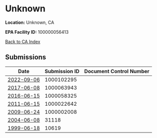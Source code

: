 # Unknown

**Location:** Unknown, CA

**EPA Facility ID:** 100000056413

[Back to CA Index](../../index.md)

## Submissions

| Date | Submission ID | Document Control Number |
|------|--------------|-------------------------|
| [2022-09-06](submissions/1000102295.md) | 1000102295 |  |
| [2017-06-08](submissions/1000063943.md) | 1000063943 |  |
| [2016-06-15](submissions/1000058325.md) | 1000058325 |  |
| [2011-06-15](submissions/1000022642.md) | 1000022642 |  |
| [2009-06-24](submissions/1000002008.md) | 1000002008 |  |
| [2004-06-08](submissions/31118.md) | 31118 |  |
| [1999-06-18](submissions/10619.md) | 10619 |  |
